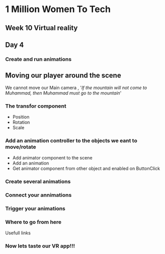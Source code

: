 # 1 Million Women To Tech 

## Week 10 Virtual reality

## Day 4  

### Create and run animations

## Moving our player around the scene
We cannot move our Main camera ,  '*If the mountain will not come to Muhammad, then Muhammad must go to the mountain*'

### The transfor component
* Position
* Rotation
* Scale

### Add an animation controller to the objects we eant to move/rotate
* Add animator component to the scene
* Add an animation
* Get animator component from other object and enabled on ButtonClick


### Create several animations



### Connect your annimations

### Trigger your animations


### Where to go from here
Usefull links

### Now lets taste our VR app!!! 